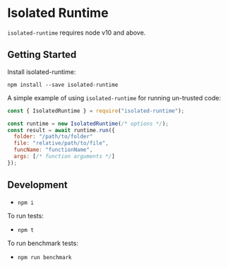 # Isolated Runtime

`isolated-runtime` requires node v10 and above.

## Getting Started
Install isolated-runtime:

```npm install --save isolated-runtime```

A simple example of using `isolated-runtime` for running un-trusted code:
```js
const { IsolatedRuntime } = require("isolated-runtime");

const runtime = new IsolatedRuntime(/* options */);
const result = await runtime.run({
  folder: "/path/to/folder"
  file: "relative/path/to/file",
  funcName: "functionName",
  args: [/* function arguments */]
});
```

## Development
- `npm i`

To run tests:
- `npm t`

To run benchmark tests:
- `npm run benchmark`
